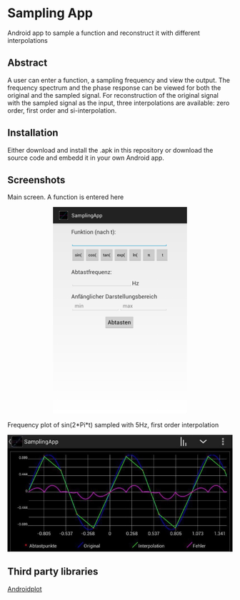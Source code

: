 # Sampling App
Android app to sample a function and reconstruct it with different interpolations

## Abstract
A user can enter a function, a sampling frequency and view the output. The frequency spectrum and
the phase response can be viewed for both the original and the sampled signal. For reconstruction of the original signal with the sampled signal as 
the input, three interpolations are available: zero order, first order and si-interpolation.

## Installation
Either download and install the .apk in this repository or download the source code and embedd it in your 
own Android app.

## Screenshots
Main screen. A function is entered here
<p align="center">
	<img src="img/screenshot1.png" width="300">
</p>

Frequency plot of sin(2\*Pi\*t) sampled with 5Hz, first order interpolation 
<p align="center">
	<img src="img/screenshot2.jpg" width="575">
</p>


## Third party libraries
[Androidplot](http://androidplot.com/)